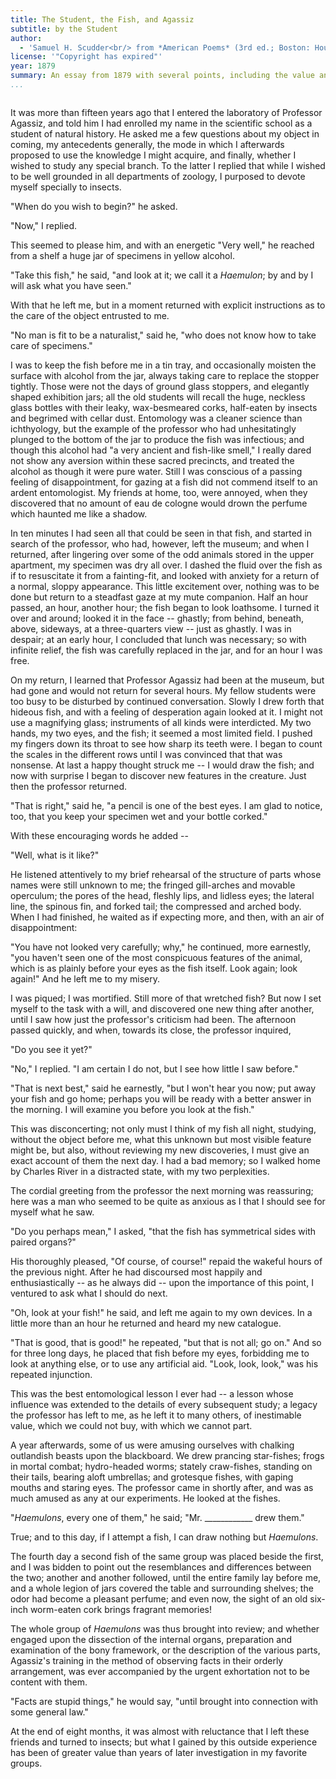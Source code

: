 ```yaml
---
title: The Student, the Fish, and Agassiz
subtitle: by the Student
author: 
  - 'Samuel H. Scudder<br/> from *American Poems* (3rd ed.; Boston: Houghton, Osgood & Co., 1879): pp. 450-54.'
license: '"Copyright has expired"'
year: 1879
summary: An essay from 1879 with several points, including the value and process of careful observation.
...
```



<div style="max-width:40em; display: table; margin: auto;">

It was more than fifteen years ago that I entered the laboratory of Professor Agassiz, and told him I had enrolled my name in the scientific school as a student of natural history. He asked me a few questions about my object in coming, my antecedents generally, the mode in which I afterwards proposed to use the knowledge I might acquire, and finally, whether I wished to study any special branch. To the latter I replied that while I wished to be well grounded in all departments of zoology, I purposed to devote myself specially to insects.

"When do you wish to begin?" he asked.

"Now," I replied.

This seemed to please him, and with an energetic "Very well," he reached from a shelf a huge jar of specimens in yellow alcohol.

"Take this fish," he said, "and look at it; we call it a *Haemulon*; by and by I will ask what you have seen."

With that he left me, but in a moment returned with explicit instructions as to the care of the object entrusted to me.

"No man is fit to be a naturalist," said he, "who does not know how to take care of specimens."

I was to keep the fish before me in a tin tray, and occasionally moisten the surface with alcohol from the jar, always taking care to replace the stopper tightly. Those were not the days of ground glass stoppers, and elegantly shaped exhibition jars; all the old students will recall the huge, neckless glass bottles with their leaky, wax-besmeared corks, half-eaten by insects and begrimed with cellar dust. Entomology was a cleaner science than ichthyology, but the example of the professor who had unhesitatingly plunged to the bottom of the jar to produce the fish was infectious; and though this alcohol had "a very ancient and fish-like smell," I really dared not show any aversion within these sacred precincts, and treated the alcohol as though it were pure water. Still I was conscious of a passing feeling of disappointment, for gazing at a fish did not commend itself to an ardent entomologist. My friends at home, too, were annoyed, when they discovered that no amount of eau de cologne would drown the perfume which haunted me like a shadow.

In ten minutes I had seen all that could be seen in that fish, and started in search of the professor, who had, however, left the museum; and when I returned, after lingering over some of the odd animals stored in the upper apartment, my specimen was dry all over. I dashed the fluid over the fish as if to resuscitate it from a fainting-fit, and looked with anxiety for a return of a normal, sloppy appearance. This little excitement over, nothing was to be done but return to a steadfast gaze at my mute companion. Half an hour passed, an hour, another hour; the fish began to look loathsome. I turned it over and around; looked it in the face -- ghastly; from behind, beneath, above, sideways, at a three-quarters view -- just as ghastly. I was in despair; at an early hour, I concluded that lunch was necessary; so with infinite relief, the fish was carefully replaced in the jar, and for an hour I was free.

On my return, I learned that Professor Agassiz had been at the museum, but had gone and would not return for several hours. My fellow students were too busy to be disturbed by continued conversation. Slowly I drew forth that hideous fish, and with a feeling of desperation again looked at it. I might not use a magnifying glass; instruments of all kinds were interdicted. My two hands, my two eyes, and the fish; it seemed a most limited field. I pushed my fingers down its throat to see how sharp its teeth were. I began to count the scales in the different rows until I was convinced that that was nonsense. At last a happy thought struck me -- I would draw the fish; and now with surprise I began to discover new features in the creature. Just then the professor returned.

"That is right," said he, "a pencil is one of the best eyes. I am glad to notice, too, that you keep your specimen wet and your bottle corked."

With these encouraging words he added --

"Well, what is it like?"

He listened attentively to my brief rehearsal of the structure of parts whose names were still unknown to me; the fringed gill-arches and movable operculum; the pores of the head, fleshly lips, and lidless eyes; the lateral line, the spinous fin, and forked tail; the compressed and arched body. When I had finished, he waited as if expecting more, and then, with an air of disappointment:

"You have not looked very carefully; why," he continued, more earnestly, "you haven't seen one of the most conspicuous features of the animal, which is as plainly before your eyes as the fish itself. Look again; look again!" And he left me to my misery.

I was piqued; I was mortified. Still more of that wretched fish? But now I set myself to the task with a will, and discovered one new thing after another, until I saw how just the professor's criticism had been. The afternoon passed quickly, and when, towards its close, the professor inquired,

"Do you see it yet?"

"No," I replied. "I am certain I do not, but I see how little I saw before."

"That is next best," said he earnestly, "but I won't hear you now; put away your fish and go home; perhaps you will be ready with a better answer in the morning. I will examine you before you look at the fish."

This was disconcerting; not only must I think of my fish all night, studying, without the object before me, what this unknown but most visible feature might be, but also, without reviewing my new discoveries, I must give an exact account of them the next day. I had a bad memory; so I walked home by Charles River in a distracted state, with my two perplexities.

The cordial greeting from the professor the next morning was reassuring; here was a man who seemed to be quite as anxious as I that I should see for myself what he saw.

"Do you perhaps mean," I asked, "that the fish has symmetrical sides with paired organs?"

His thoroughly pleased, "Of course, of course!" repaid the wakeful hours of the previous night. After he had discoursed most happily and enthusiastically -- as he always did -- upon the importance of this point, I ventured to ask what I should do next.

"Oh, look at your fish!" he said, and left me again to my own devices. In a little more than an hour he returned and heard my new catalogue.

"That is good, that is good!" he repeated, "but that is not all; go on." And so for three long days, he placed that fish before my eyes, forbidding me to look at anything else, or to use any artificial aid. "Look, look, look," was his repeated injunction.

This was the best entomological lesson I ever had -- a lesson whose influence was extended to the details of every subsequent study; a legacy the professor has left to me, as he left it to many others, of inestimable value, which we could not buy, with which we cannot part.

A year afterwards, some of us were amusing ourselves with chalking outlandish beasts upon the blackboard. We drew prancing star-fishes; frogs in mortal combat; hydro-headed worms; stately craw-fishes, standing on their tails, bearing aloft umbrellas; and grotesque fishes, with gaping mouths and staring eyes. The professor came in shortly after, and was as much amused as any at our experiments. He looked at the fishes.

"*Haemulons*, every one of them," he said; "Mr. \_\_\_\_\_\_\_\_\_\_\_\_ drew them."

True; and to this day, if I attempt a fish, I can draw nothing but *Haemulons*.

The fourth day a second fish of the same group was placed beside the first, and I was bidden to point out the resemblances and differences between the two; another and another followed, until the entire family lay before me, and a whole legion of jars covered the table and surrounding shelves; the odor had become a pleasant perfume; and even now, the sight of an old six-inch worm-eaten cork brings fragrant memories!

The whole group of *Haemulons* was thus brought into review; and whether engaged upon the dissection of the internal organs, preparation and examination of the bony framework, or the description of the various parts, Agassiz's training in the method of observing facts in their orderly arrangement, was ever accompanied by the urgent exhortation not to be content with them.

"Facts are stupid things," he would say, "until brought into connection with some general law."

At the end of eight months, it was almost with reluctance that I left these friends and turned to insects; but what I gained by this outside experience has been of greater value than years of later investigation in my favorite groups.



</div>
